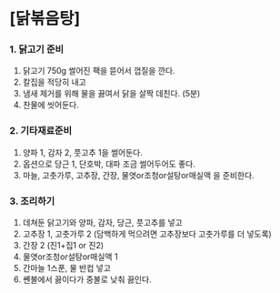 # [닭볶음탕] #

### 1. 닭고기 준비 ###
1. 닭고기 750g 썰어진 팩을 뜯어서 껍질을 깐다.
2. 칼집을 적당히 내고 
3. 냄새 제거를 위해 물을 끓여서 닭을 살짝 데친다. (5분)
4. 찬물에 씻어둔다.

### 2. 기타재료준비 ###
1. 양파 1, 감자 2, 풋고추 1을 썰어둔다.
2. 옵션으로 당근 1, 단호박, 대파 조금 썰어두어도 좋다.
3. 마늘, 고춧가루, 고추장, 간장, 물엿or조청or설탕or매실액 을 준비한다.

### 3. 조리하기 ###
1. 데쳐둔 닭고기와 양파, 감자, 당근, 풋고추를 넣고
2. 고추장 1, 고춧가루 2 (담백하게 먹으려면 고추장보다 고춧가루를 더 넣도록)
3. 간장 2 (진1+집1 or 진2)
4. 물엿or조청or설탕or매실액 1
5. 간마늘 1스푼, 물 반컵 넣고
6. 쏀불에서 끓이다가 중불로 낮춰 끓인다.